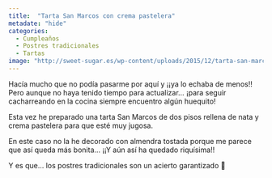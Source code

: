 ```yaml
---
title:  "Tarta San Marcos con crema pastelera"
metadate: "hide"
categories:
  - Cumpleaños
  - Postres tradicionales
  - Tartas
image: "http://sweet-sugar.es/wp-content/uploads/2015/12/tarta-san-marcos-blog.jpg"
---
```


Hacía mucho que no podía pasarme por aquí y ¡¡ya lo echaba de menos!! Pero aunque no haya tenido tiempo para actualizar&#8230; ¡para seguir cacharreando en la cocina siempre encuentro algún huequito!

Esta vez he preparado una tarta San Marcos de dos pisos rellena de nata y crema pastelera para que esté muy jugosa.

En este caso no la he decorado con almendra tostada porque me parece que así queda más bonita&#8230; ¡¡Y aún así ha quedado riquísima!!

Y es que&#8230; los postres tradicionales son un acierto garantizado 🙂